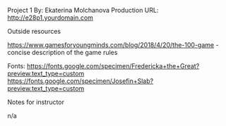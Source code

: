 Project 1
By: Ekaterina Molchanova
Production URL: http://e28p1.yourdomain.com

Outside resources

https://www.gamesforyoungminds.com/blog/2018/4/20/the-100-game - concise description of the game rules

Fonts:
https://fonts.google.com/specimen/Fredericka+the+Great?preview.text_type=custom
https://fonts.google.com/specimen/Josefin+Slab?preview.text_type=custom

Notes for instructor

n/a

